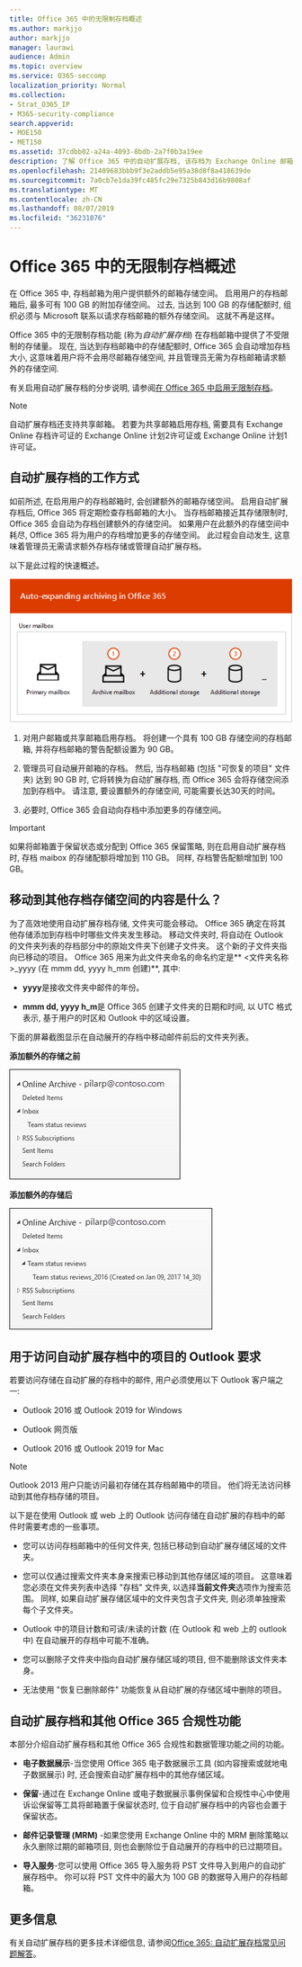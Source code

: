 ```yaml
---
title: Office 365 中的无限制存档概述
ms.author: markjjo
author: markjjo
manager: laurawi
audience: Admin
ms.topic: overview
ms.service: O365-seccomp
localization_priority: Normal
ms.collection:
- Strat_O365_IP
- M365-security-compliance
search.appverid:
- MOE150
- MET150
ms.assetid: 37cdbb02-a24a-4093-8bdb-2a7f0b3a19ee
description: 了解 Office 365 中的自动扩展存档, 该存档为 Exchange Online 邮箱提供无限制的存档存储。
ms.openlocfilehash: 21489683bbb9f3e2addb5e95a38d8f8a418639de
ms.sourcegitcommit: 7a0cb7e1da39fc485fc29e7325b843d16b9808af
ms.translationtype: MT
ms.contentlocale: zh-CN
ms.lasthandoff: 08/07/2019
ms.locfileid: "36231076"
---
```

# <a name="overview-of-unlimited-archiving-in-office-365"></a>Office 365 中的无限制存档概述

在 Office 365 中, 存档邮箱为用户提供额外的邮箱存储空间。 启用用户的存档邮箱后, 最多可有 100 GB 的附加存储空间。 过去, 当达到 100 GB 的存储配额时, 组织必须与 Microsoft 联系以请求存档邮箱的额外存储空间。 这就不再是这样。

Office 365 中的无限制存档功能 (称为*自动扩展存档*) 在存档邮箱中提供了不受限制的存储量。 现在, 当达到存档邮箱中的存储配额时, Office 365 会自动增加存档大小, 这意味着用户将不会用尽邮箱存储空间, 并且管理员无需为存档邮箱请求额外的存储空间.
  
有关启用自动扩展存档的分步说明, 请参阅[在 Office 365 中启用无限制存档](enable-unlimited-archiving.md)。
  
> [!NOTE]
> 自动扩展存档还支持共享邮箱。 若要为共享邮箱启用存档, 需要具有 Exchange Online 存档许可证的 Exchange Online 计划2许可证或 Exchange Online 计划1许可证。 
  
## <a name="how-auto-expanding-archiving-works"></a>自动扩展存档的工作方式

如前所述, 在启用用户的存档邮箱时, 会创建额外的邮箱存储空间。 启用自动扩展存档后, Office 365 将定期检查存档邮箱的大小。 当存档邮箱接近其存储限制时, Office 365 会自动为存档创建额外的存储空间。 如果用户在此额外的存储空间中耗尽, Office 365 将为用户的存档增加更多的存储空间。 此过程会自动发生, 这意味着管理员无需请求额外存档存储或管理自动扩展存档。 
  
以下是此过程的快速概述。
  
![自动扩展存档过程概述](media/74355385-d990-44fe-8a87-6c3639d1f63f.png)
  
1. 对用户邮箱或共享邮箱启用存档。 将创建一个具有 100 GB 存储空间的存档邮箱, 并将存档邮箱的警告配额设置为 90 GB。
    
2. 管理员可自动展开邮箱的存档。 然后, 当存档邮箱 (包括 "可恢复的项目" 文件夹) 达到 90 GB 时, 它将转换为自动扩展存档, 而 Office 365 会将存储空间添加到存档中。 请注意, 要设置额外的存储空间, 可能需要长达30天的时间。
    
3. 必要时, Office 365 会自动向存档中添加更多的存储空间。
  
> [!IMPORTANT]
> 如果将邮箱置于保留状态或分配到 Office 365 保留策略, 则在启用自动扩展存档时, 存档 maibox 的存储配额将增加到 110 GB。 同样, 存档警告配额增加到 100 GB。

## <a name="what-gets-moved-to-the-additional-archive-storage-space"></a>移动到其他存档存储空间的内容是什么？

为了高效地使用自动扩展存档存储, 文件夹可能会移动。 Office 365 确定在将其他存储添加到存档中时哪些文件夹发生移动。 移动文件夹时, 将自动在 Outlook 的文件夹列表的存档部分中的原始文件夹下创建子文件夹。 这个新的子文件夹指向已移动的项目。 Office 365 用来为此文件夹命名的命名约定是** \<文件夹名称\>_yyyy (在 mmm dd, yyyy h_mm 创建)**, 其中: 
  
- **yyyy**是接收文件夹中邮件的年份。 
    
- **mmm dd, yyyy h_m**是 Office 365 创建子文件夹的日期和时间, 以 UTC 格式表示, 基于用户的时区和 Outlook 中的区域设置。 
    
下面的屏幕截图显示在自动展开的存档中移动邮件前后的文件夹列表。
  
 **添加额外的存储之前**
  
![预配自动扩展存档之前的存档邮箱的文件夹列表](media/5d6d6420-e562-4912-aaab-1c111762b3f6.png)
  
 **添加额外的存储后**
  
![预配自动扩展存档后存档邮箱的文件夹列表](media/c03c5f51-23fa-4fc2-b887-7e7e5cce30da.png)
  
## <a name="outlook-requirements-for-accessing-items-in-an-auto-expanded-archive"></a>用于访问自动扩展存档中的项目的 Outlook 要求

若要访问存储在自动扩展的存档中的邮件, 用户必须使用以下 Outlook 客户端之一:
  
- Outlook 2016 或 Outlook 2019 for Windows
    
- Outlook 网页版 
    
- Outlook 2016 或 Outlook 2019 for Mac 
    
> [!NOTE]
> Outlook 2013 用户只能访问最初存储在其存档邮箱中的项目。 他们将无法访问移动到其他存档存储的项目。 
  
以下是在使用 Outlook 或 web 上的 Outlook 访问存储在自动扩展的存档中的邮件时需要考虑的一些事项。
  
- 您可以访问存档邮箱中的任何文件夹, 包括已移动到自动扩展存储区域的文件夹。
    
- 您可以仅通过搜索文件夹本身来搜索已移动到其他存储区域的项目。 这意味着您必须在文件夹列表中选择 "存档" 文件夹, 以选择**当前文件夹**选项作为搜索范围。 同样, 如果自动扩展存储区域中的文件夹包含子文件夹, 则必须单独搜索每个子文件夹。 
    
- Outlook 中的项目计数和可读/未读的计数 (在 Outlook 和 web 上的 outlook 中) 在自动展开的存档中可能不准确。
    
- 您可以删除子文件夹中指向自动扩展存储区域的项目, 但不能删除该文件夹本身。
    
- 无法使用 "恢复已删除邮件" 功能恢复从自动扩展的存储区域中删除的项目。
  
## <a name="auto-expanding-archiving-and-other-office-365-compliance-features"></a>自动扩展存档和其他 Office 365 合规性功能

本部分介绍自动扩展存档和其他 Office 365 合规性和数据管理功能之间的功能。
  
- **电子数据展示**-当您使用 Office 365 电子数据展示工具 (如内容搜索或就地电子数据展示) 时, 还会搜索自动扩展存档中的其他存储区域。
    
- **保留**-通过在 Exchange Online 或电子数据展示事例保留和合规性中心中使用诉讼保留等工具将邮箱置于保留状态时, 位于自动扩展存档中的内容也会置于保留状态。
    
- **邮件记录管理 (MRM)** -如果您使用 Exchange Online 中的 MRM 删除策略以永久删除过期的邮箱项目, 则也会删除位于自动展开的存档中的已过期项目。
    
- **导入服务**-您可以使用 Office 365 导入服务将 PST 文件导入到用户的自动扩展存档中。 你可以将 PST 文件中的最大为 100 GB 的数据导入用户的存档邮箱。 

## <a name="more-information"></a>更多信息

有关自动扩展存档的更多技术详细信息, 请参阅[Office 365: 自动扩展存档常见问题解答](https://blogs.technet.microsoft.com/exchange/2018/04/09/office-365-auto-expanding-archives-faq/)。